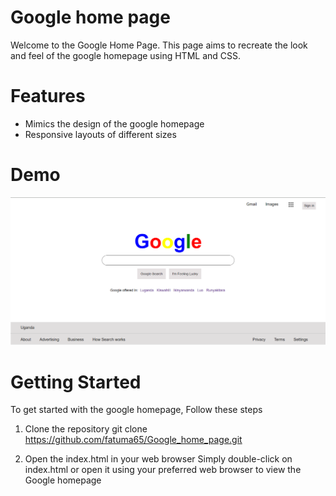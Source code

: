 # Google home page
Welcome to the Google Home Page. This page aims to recreate the look and feel of the google homepage 
using HTML and CSS.

# Features
- Mimics the design of the google homepage
- Responsive layouts of different sizes

# Demo
![!alt text](<Screenshot 2024-04-29 111637.png>)

# Getting Started
To get started with the google homepage, Follow these steps

1. Clone the repository
git clone https://github.com/fatuma65/Google_home_page.git

2. Open the index.html in your web browser
Simply double-click on index.html or open it using your preferred web browser to view the Google homepage
